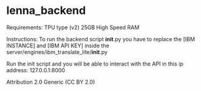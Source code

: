 # lenna_backend

Requirements:
  TPU type (v2)
  25GB High Speed RAM
 
Instructions:
  To run the backend script __init__.py you have to replace the [IBM INSTANCE] and [IBM API KEY] inside the server/engines/ibm_translate_lite/__init__.py

Run the init script and you will be able to interact with the API in this ip address: 127.0.0.1:8000

Attribution 2.0 Generic (CC BY 2.0) 
